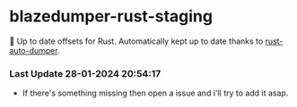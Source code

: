 # blazedumper-rust-staging

🚀 Up to date offsets for Rust. Automatically kept up to date thanks to [rust-auto-dumper](https://github.com/Akandesh/rust-auto-dumper).


### Last Update 28-01-2024 20:54:17
- If there's something missing then open a issue and i'll try to add it asap.